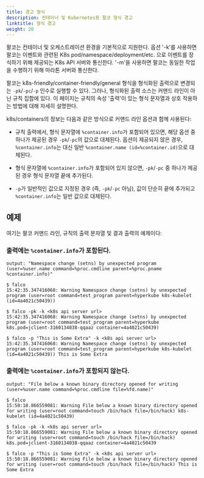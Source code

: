 ```yaml
---
title: 경고 형식
description: 컨테이너 및 Kubernetes용 팔코 형식 경고
linktitle: 형식 경고
weight: 20
---
```


팔코는 컨테이너 및 오케스트레이션 환경을 기본적으로 지원한다. 옵션 '-k'를 사용하면 팔코는 이벤트와 관련된 K8s pod/namespace/deployment/etc. 으로 이벤트를 장식하기 위해 제공되는 K8s API 서버와 통신한다. '-m'을 사용하면 팔코는 동일한 작업을 수행하기 위해 마라톤 서버와 통신한다.

팔코는 k8s-friendly/container-friendly/general 형식을 형식화된 출력으로 변경되는 `-pk`/`-pc`/`-p` 인수로 실행할 수 있다. 그러나, 형식화된 출력 소스는 커맨드 라인이 아닌 규칙 집합에 있다. 이 페이지는 규칙의 속성 '출력'이 있는 형식 문자열과 상호 작용하는 방법에 대해 자세히 설명한다.

k8s/containers의 정보는 다음과 같은 방식으로 커맨드 라인 옵션과 함께 사용된다:

* 규칙 출력에서, 형식 문자열에 `%container.info`가 포함되어 있으면, 해당 옵션 중 하나가 제공된 경우 `-pk`/`-pc`의 값으로 대체된다. 옵션이 제공되지 않은 경우, `%container.info`는 대신 일반 `%container.name (id=%container.id)`으로 대체된다.

* 형식 문자열에 `%container.info`가 포함되어 있지 않으면, `-pk`/`-pc` 중 하나가 제공된 경우 형식 문자열 끝에 추가된다.

* `-p`가 일반적인 값으로 지정된 경우 (즉, `-pk`/`-pc` 아님), 값이 단순히 끝에 추가되고 `%container.info`는 일반 값으로 대체된다.


## 예제

여기는 팔코 커맨드 라인, 규칙의 출력 문자열 및 결과 출력의 예제이다:

### 출력에는 `%container.info`가 포함된다.
```
output: "Namespace change (setns) by unexpected program (user=%user.name command=%proc.cmdline parent=%proc.pname %container.info)"

$ falco
15:42:35.347416068: Warning Namespace change (setns) by unexpected program (user=root command=test_program parent=hyperkube k8s-kubelet (id=4a4021c50439))

$ falco -pk -k <k8s api server url>
15:42:35.347416068: Warning Namespace change (setns) by unexpected program (user=root command=test_program parent=hyperkube k8s.pod=jclient-3160134038-qqaaz container=4a4021c50439)

$ falco -p "This is Some Extra" -k <k8s api server url>
15:42:35.347416068: Warning Namespace change (setns) by unexpected program (user=root command=test_program parent=hyperkube k8s-kubelet (id=4a4021c50439)) This is Some Extra
```

### 출력에는 `%container.info`가 포함되지 않는다.

```
output: "File below a known binary directory opened for writing (user=%user.name command=%proc.cmdline file=%fd.name)"

$ falco
15:50:18.866559081: Warning File below a known binary directory opened for writing (user=root command=touch /bin/hack file=/bin/hack) k8s-kubelet (id=4a4021c50439)

$ falco -pk -k <k8s api server url>
15:50:18.866559081: Warning File below a known binary directory opened for writing (user=root command=touch /bin/hack file=/bin/hack) k8s.pod=jclient-3160134038-qqaaz container=4a4021c50439

$ falco -p "This is Some Extra" -k <k8s api server url>
15:50:18.866559081: Warning File below a known binary directory opened for writing (user=root command=touch /bin/hack file=/bin/hack) This is Some Extra
```
